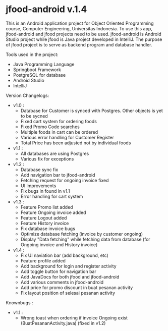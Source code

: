 # jfood-android v.1.4

This is an Android application project for Object Oriented Programming course, Computer Engineering, Universitas Indonesia.
To use this app, jfood-android and jfood projects need to be used. jfood-android is Android Studio project while jfood is Java project developed in IntelliJ. The purpose of jfood project is to serve as backend program and database handler.

Tools used in the project:
- Java Programming Language
- Springboot Framework
- PostgreSQL for database
- Android Studio
- IntelliJ

Version Changelogs:
  - v1.0  : 
    - Database for Customer is synced with Postgres. Other objects is yet to be sycned
    - Fixed cart system for ordering foods
    - Fixed Promo Code searches
    - Multiple foods in cart can be ordered
    - Various error handling for Customer Register
    - Total Price has been adjusted not by individual foods
  - v1.1  : 
    - All databases are using Postgres
    - Various fix for exceptions
  - v1.2  : 
    - Database sync fix
    - Add navigation bar to jfood-android
    - Fetching request for ongoing invoice fixed
    - UI improvements
    - Fix bugs in found in v1.1
    - Error handling for cart system
  - v1.3  : 
    - Feature Promo list added
    - Feature Ongoing invoice added
    - Feature Logout added
    - Feature History invoice
    - Fix database invoice bugs
    - Optimize database fetching (invoice by customer ongoing)
    - Display "Data fetching" while fetching data from database (for Ongoing invoice and History invoice)
  - v1.4  : 
    - Fix UI naviation bar (add background, etc)
    - Feature profile added
    - Add background for login and register activity
    - Add toggle button for navigation bar
    - Add JavaDocs for both jfood and jfood-android
    - Add various comments in jfood-android
    - Add price for promo discount in buat pesanan activity
    - Fix layout position of selesai pesanan activity
    
 Knownbugs  :
  - v1.1  : 
    - Wrong toast when ordering if invoice Ongoing exist (BuatPesananActivity.java) (fixed in v1.2)
 
